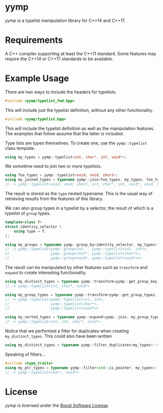 # yymp
*yymp* is a typelist manipulation library for C++14 and C++17.

# Requirements
A C++ compiler supporting at least the C++11 standard.
Some features may require the C++14 or C++17 standards to be available.

# Example Usage
There are two ways to include the headers for typelists.
``` c++
#include <yymp/typelist_fwd.hpp>
```
This will include just the typelist definition, without any other functionality.
``` c++
#include <yymp/typelist.hpp>
```
This will include the typelist definition as well as the manipulation features.
The examples that follow assume that the latter is included.

Type lists are types themselves. To create one, use the `yymp::typelist` class template.
``` c++
using my_types = yymp::typelist<int, char*, int, void*>;
```

We sometime need to join two or more typelists.
``` c++
using foo_types = yymp::typelist<void, void, short>;
using my_joined_types = typename yymp::join<foo_types, my_types, foo_types>::type; 
// -> yymp::typelist<void, void, short, int, char*, int, void*, void, void, short>
```
The result is stored as the `type` nested typename. This is the usual way of retrieving results from the features of this library.

We can also group types in a typelist by a selector, the result of which is a typelist of `group` types.
``` c++
template<class T>
struct identity_selector {
    using type = T;
};

using my_groups = typename yymp::group_by<identity_selector, my_types>::type; 
// -> yymp::typelist<yymp::group<int,   yymp::typelist<int, int>>, 
//                   yymp::group<char*, yymp::typelist<char*>>, 
//                   yymp::group<void*, yymp::typelist<void*>>>
```

The result can be manipulated by other features such as `transform` and `expand` to create interesting functionality.
``` c++
using my_distinct_types = typename yymp::transform<yymp::get_group_key, my_groups>::type;
// -> yymp::typelist<int, char*, void*>

using my_group_types = typename yymp::transform<yymp::get_group_types, my_groups>::type;
// -> yymp::typelist<yymp::typelist<int, int>, 
//                   yymp::typelist<char*>, 
//                   yymp::typelist<void*>>

using my_sorted_types = typename yymp::expand<yymp::join, my_group_types>::type; // equivalent to typename yymp::join< T... >::type for T in my_group_types
// -> yymp::typelist<int, int, char*, void*>
```

Notice that we performed a filter for duplicates when creating `my_distinct_types`. This could also have been written
``` c++
using my_distinct_types = typename yymp::filter_duplicates<my_types>::type;
```

Speaking of filters...
``` c++
#include <type_traits>
using my_ptr_types = typename yymp::filter<std::is_pointer, my_types>::type;
// -> yymp::typelist<char*, void*>
```

# License
*yymp* is licensed under the [Boost Software License](https://github.com/surrealwaffle/yymp/blob/master/LICENSE_1_0.txt).